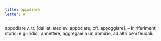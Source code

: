 ```yaml
---
title: appodiare
letter: A
---
```

appodiare v. tr. [dal lat. mediev. appodiare; cfr. appoggiare]. – In riferimenti storici e giuridici, annettere, aggregare a un dominio, ad altri beni feudali.